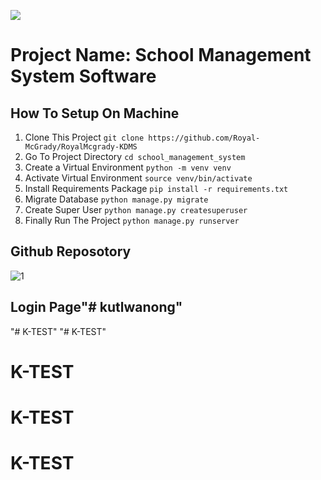 [![](https://badges.pufler.dev/visits/sajib1066/school_management_system?label=visitors&color=blue)](https://badges.pufler.dev)
# Project Name: School Management System Software

## How To Setup On Machine
1. Clone This Project `git clone https://github.com/Royal-McGrady/RoyalMcgrady-KDMS`
2. Go To Project Directory `cd school_management_system`
3. Create a Virtual Environment `python -m venv venv`
4. Activate Virtual Environment `source venv/bin/activate`
5. Install Requirements Package `pip install -r requirements.txt`
6. Migrate Database `python manage.py migrate`
7. Create Super User `python manage.py createsuperuser`
8. Finally Run The Project `python manage.py runserver`

## Github Reposotory
<!-- Administration Section Start -->
![1](https://github.com/Moeketsi08/kutlwanong)
## Login Page"# kutlwanong" 
 
"# K-TEST" 
"# K-TEST" 
# K-TEST
# K-TEST
# K-TEST
